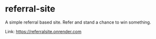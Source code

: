 # referral-site
A simple referral based site. Refer and stand a chance to win something.

Link: https://referralsite.onrender.com
